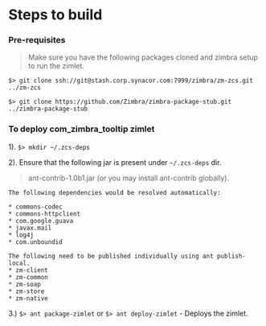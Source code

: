 # Steps to build

### Pre-requisites
> Make sure you have the following packages cloned and zimbra setup to run the zimlet.

`$> git clone ssh://git@stash.corp.synacor.com:7999/zimbra/zm-zcs.git ../zm-zcs`

`$> git clone https://github.com/Zimbra/zimbra-package-stub.git ../zimbra-package-stub`

### To deploy com\_zimbra\_tooltip zimlet
1). `$> mkdir ~/.zcs-deps`

2). Ensure that the following jar is present under `~/.zcs-deps` dir.

> ant-contrib-1.0b1.jar (or you may install ant-contrib globally).

	The following dependencies would be resolved automatically:
	
	* commons-codec
	* commons-httpclient
	* com.google.guava
	* javax.mail
	* log4j
	* com.unboundid

	The following need to be published individually using ant publish-local.
	* zm-client
	* zm-common
	* zm-soap
	* zm-store
	* zm-native

3.) `$> ant package-zimlet` or `$> ant deploy-zimlet` - Deploys the zimlet.
